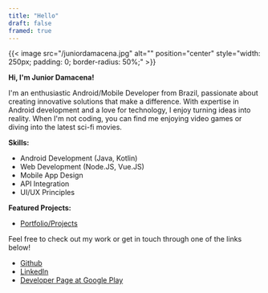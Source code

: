 ```yaml
---
title: "Hello"
draft: false
framed: true
---
```


{{< image src="/juniordamacena.jpg" alt="" position="center" style="width: 250px; padding: 0; border-radius: 50%;" >}}

**Hi, I'm Junior Damacena!** 

I'm an enthusiastic Android/Mobile Developer from Brazil, passionate about creating innovative solutions that make a difference. With expertise in Android development and a love for technology, I enjoy turning ideas into reality. When I'm not coding, you can find me enjoying video games or diving into the latest sci-fi movies.

**Skills:**
- Android Development (Java, Kotlin)
- Web Development (Node.JS, Vue.JS)
- Mobile App Design
- API Integration
- UI/UX Principles

**Featured Projects:**
- [Portfolio/Projects](/projects)

Feel free to check out my work or get in touch through one of the links below!

- [Github](https://github.com/jdamacena)
- [LinkedIn](https://www.linkedin.com/in/juniordamacena/en)
- [Developer Page at Google Play](https://play.google.com/store/apps/dev?id=6709569533247764689)
